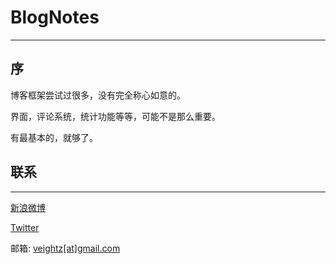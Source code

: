 # BlogNotes

- - -


## 序

博客框架尝试过很多，没有完全称心如意的。

界面，评论系统，统计功能等等，可能不是那么重要。

有最基本的，就够了。

## 联系
- - -

[新浪微博](http://weibo.com/veightz)

[Twitter](https://twitter.com/Veightz)

邮箱: [veightz[at]gmail.com](mailto:veightz@gmail.com)
